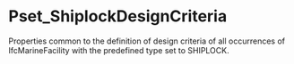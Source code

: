 # Pset_ShiplockDesignCriteria

Properties common to the definition of design criteria of all occurrences of IfcMarineFacility with the predefined type set to SHIPLOCK.<!-- end of definition -->
